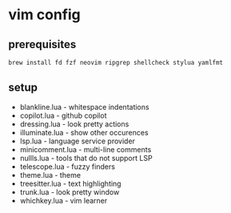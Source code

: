 # vim config

## prerequisites

```bash
brew install fd fzf neovim ripgrep shellcheck stylua yamlfmt
```

## setup

- blankline.lua - whitespace indentations
- copilot.lua - github copilot
- dressing.lua - look pretty actions
- illuminate.lua - show other occurences 
- lsp.lua - language service provider
- minicomment.lua - multi-line comments
- nullls.lua - tools that do not support LSP
- telescope.lua - fuzzy finders
- theme.lua - theme
- treesitter.lua - text highlighting
- trunk.lua - look pretty window
- whichkey.lua - vim learner

